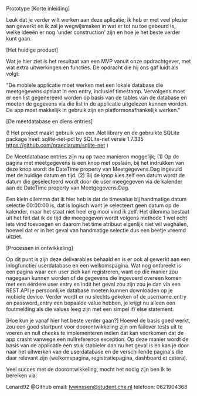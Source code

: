Prototype
[Korte inleiding]

Leuk dat je verder wilt werken aan deze aplicatie; ik heb er met veel plezier aan gewerkt en ik zal je wegwijsmaken in wat er tot nu toe gebeurd is, welke ideeën er nog 'under construction' zijn en hoe je het beste verder kunt gaan.

[Het huidige product]

Wat je hier ziet is het resultaat van een MVP vanuit onze opdrachtgever, met wat extra uitwerkingen en functies. De opdracht die hij ons gaf luidt als volgt:

"De mobiele applicatie moet werken met een lokale database die meetgegevens opslaat in een entry, inclusief timestamp. Vervolgens moet er een list gegenereerd worden op basis van de tables van de database en moeten de gegevens via die list in de applicatie uitgelezen kunnen worden. De app moet makkelijk in gebruik zijn en platformonafhankelijk werken."

[De meetdatabase en diens entries]

(! Het project maakt gebruik van een .Net library en de gebruikte SQLite package heet: sqlite-net-pcl by SQLite-net versie 1.7.335 https://github.com/praeclarum/sqlite-net )

De Meetdatabase entries zijn nu op twee manieren moggelijk; (1) Op de pagina met meetgegevens is een knop met opslaan, bij het indrukken van deze knop wordt de DateTime property van Meetgegevens.Dag ingevuld met de huidige datum en tijd. (2) Bij de knop kies zelf een datum wordt de datum die geselecteerd wordt door de user meegegeven via de kalender aan de DateTime property van Meetgegevens.Dag.

Een klein dilemma dat ik hier heb is dat de timevalue bij handmatige datum selectie 00:00:00 is, dat is logisch want je selecteert geen datum op de kalender, maar het staat niet heel erg mooi vind ik zelf. Het dilemma bestaat uit het feit dat ik de tijd die meegegeven wordt volgens methode 1 wel echt iets vind toevoegen en daarom het time atribuut eigenlijk niet wil weghalen, hoewel dat er in het geval van handmatige selectie dus een beetje vreemd uitziet.

[Processen in ontwikkeling]

Op dit punt is zijn deze delivarables behaald en is er ook al gewerkt aan een inlogfunctie/ userdatabase en een welkomspagina. Wat nog ontbreekt is een pagina waar een user zich kan registreren, want op die manier zou nagegaan kunnen worden of de gegevens die ingevoerd overeen komen met een eerdere user entry en indit het geval zou zijn zou je dan via een REST API je persoonlijke database moeten kunnen downloaden op je mobiele device. Verder wordt er nu slechts gekeken of de username_entry en password_entry een bepaalde value hebben, je krijgt nu alleen een foutmelding als die values leeg zijn met een simpel if/ else statement.

[Hoe kun je vanaf hier het beste verder gaan?] Hoewel de basis goed werkt, zou een goed startpunt voor doorontwikkeling zijn om failover tests uit te voeren en null checks te implementeren indien dat kan voorkomen dat de app crasht vanwege een nullreference exception. Op deze manier wordt de basis van de applicatie een stuk stabieler dan nu het geval is en kan je door naar het uitwerken van de userdatabase en de verschillende pagina's die daar relevant zijn (welkomspagina, registratiepagina, dashboard et cetera).

Veel succes met de doorontwikkeling, mocht het nodig zijn ben ik te bereiken via:

Lenard92 @Github email: lvwinssen@student.che.nl telefoon: 0621904368
